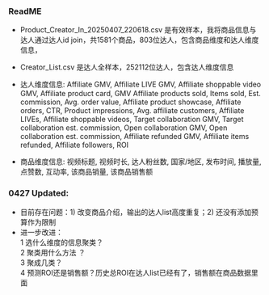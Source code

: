 ### ReadME
- Product_Creator_In_20250407_220618.csv 是有效样本，我将商品信息与达人通过达人id join，共1581个商品，803位达人，包含商品维度和达人维度信息，
- Creator_List.csv 是达人全样本，252112位达人，包含达人维度信息

- 达人维度信息:
  Affiliate GMV, Affiliate LIVE GMV, Affiliate shoppable video GMV, Affiliate product card,
  GMV Affiliate products sold, Items sold, Est. commission, Avg. order value, Affiliate product showcase,
  Affiliate orders, CTR, Product impressions, Avg. affiliate customers, Affiliate LIVEs,
  Affiliate shoppable videos, Target collaboration GMV, Target collaboration est. commission, Open collaboration GMV,
  Open collaboration est. commission, Affiliate refunded GMV, Affiliate items refunded, Affiliate followers, ROI
- 商品维度信息:
  视频标题, 视频时长, 达人粉丝数, 国家/地区, 发布时间, 播放量, 点赞数, 互动率, 该商品销量, 该商品销售额

### 0427 Updated:
- 目前存在问题：1) 改变商品介绍，输出的达人list高度重复；2) 还没有添加预算作为限制
- 进一步改进：<br>
  1 选什么维度的信息聚类？<br>
  2 聚类用什么方法 ？<br>
  3 聚成几类？<br>
  4 预测ROI还是销售额？历史总ROI在达人list已经有了，销售额在商品数据里面
